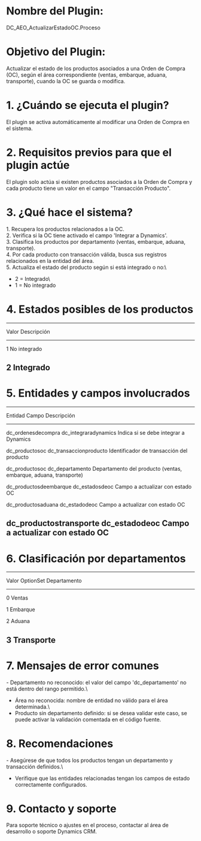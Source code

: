 # Nombre del Plugin:

DC_AEO_ActualizarEstadoOC.Proceso

# Objetivo del Plugin:

Actualizar el estado de los productos asociados a una Orden de Compra
(OC), según el área correspondiente (ventas, embarque, aduana,
transporte), cuando la OC se guarda o modifica.

# 1. ¿Cuándo se ejecuta el plugin?

El plugin se activa automáticamente al modificar una Orden de Compra en
el sistema.

# 2. Requisitos previos para que el plugin actúe

El plugin solo actúa si existen productos asociados a la Orden de Compra
y cada producto tiene un valor en el campo \"Transacción Producto\".

# 3. ¿Qué hace el sistema?

1\. Recupera los productos relacionados a la OC.\
2. Verifica si la OC tiene activado el campo \'Integrar a Dynamics\'.\
3. Clasifica los productos por departamento (ventas, embarque, aduana,
transporte).\
4. Por cada producto con transacción válida, busca sus registros
relacionados en la entidad del área.\
5. Actualiza el estado del producto según si está integrado o no:\
- 2 = Integrado\
- 1 = No integrado

# 4. Estados posibles de los productos

  -----------------------------------------------------------------------
  Valor                               Descripción
  ----------------------------------- -----------------------------------
  1                                   No integrado

  2                                   Integrado
  -----------------------------------------------------------------------

# 5. Entidades y campos involucrados

  -------------------------------------------------------------------------
  Entidad                  Campo                    Descripción
  ------------------------ ------------------------ -----------------------
  dc_ordenesdecompra       dc_integraradynamics     Indica si se debe
                                                    integrar a Dynamics

  dc_productosoc           dc_transaccionproducto   Identificador de
                                                    transacción del
                                                    producto

  dc_productosoc           dc_departamento          Departamento del
                                                    producto (ventas,
                                                    embarque, aduana,
                                                    transporte)

  dc_productosdeembarque   dc_estadosdeoc           Campo a actualizar con
                                                    estado OC

  dc_productosaduana       dc_estadodeoc            Campo a actualizar con
                                                    estado OC

  dc_productostransporte   dc_estadodeoc            Campo a actualizar con
                                                    estado OC
  -------------------------------------------------------------------------

# 6. Clasificación por departamentos

  -----------------------------------------------------------------------
  Valor OptionSet                     Departamento
  ----------------------------------- -----------------------------------
  0                                   Ventas

  1                                   Embarque

  2                                   Aduana

  3                                   Transporte
  -----------------------------------------------------------------------

# 7. Mensajes de error comunes

\- Departamento no reconocido: el valor del campo \'dc_departamento\' no
está dentro del rango permitido.\
- Área no reconocida: nombre de entidad no válido para el área
determinada.\
- Producto sin departamento definido: si se desea validar este caso, se
puede activar la validación comentada en el código fuente.

# 8. Recomendaciones

\- Asegúrese de que todos los productos tengan un departamento y
transacción definidos.\
- Verifique que las entidades relacionadas tengan los campos de estado
correctamente configurados.

# 9. Contacto y soporte

Para soporte técnico o ajustes en el proceso, contactar al área de
desarrollo o soporte Dynamics CRM.

